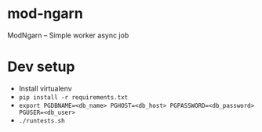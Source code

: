# mod-ngarn
ModNgarn – Simple worker async job

# Dev setup
- Install virtualenv
- `pip install -r requirements.txt`
- `export PGDBNAME=<db_name> PGHOST=<db_host> PGPASSWORD=<db_password> PGUSER=<db_user>`
- `./runtests.sh`
